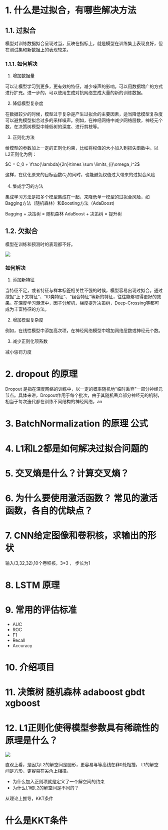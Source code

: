 # 1. 什么是过拟合，有哪些解决方法

## 1.1. 过拟合

模型对训练数据拟合呈现过当，反映在指标上，就是模型在训练集上表现良好，但在测试集和新数据上的表现较差。

### 1.1.1. 如何解决

1. 增加数据量

可以让模型学习到更多，更有效的特征，减少噪声的影响。可以用数据增广的方式进行扩充。进一步的，可以使用生成对抗网络生成大量的新的训练数据。

2. 降低模型复杂度

在数据较少的时候，模型过于复杂是产生过拟合的主要因素，适当降低模型复杂度可以避免模型拟合过多的采样噪声。例如，在神经网络中减少网络层数，神经元个数，在决策树模型中降低树的深度、进行剪枝等。

3. 正则化方法

给模型的参数加上一定的正则化约束，比如将权值的大小加入到损失函数中。以L2正则化为例：

$C = C_0 + \frac{\lambda}{2n}\times \sum \limits_{i}\omega_i^2$

这样，在优化原来的目标函数$C_0$的同时，也能避免权值过大带来的过拟合风险

4. 集成学习的方法

集成学习方法是把多个模型集成在一起，来降低单一模型的过拟合风险，如Bagging方法（随机森林）和Boosting方法（AdaBoost)

Bagging + 决策树  = 随机森林
AdaBoost + 决策树 = 提升树
## 1.2. 欠拟合

模型在训练和预测时的表现都不好。

![](https://garden-lu-oss.oss-cn-beijing.aliyuncs.com/images20211026113445.png)


### 如何解决

1. 添加新特征


当特征不足，或者特征与样本标签相关性不强的时候，模型容易出现过拟合。通过挖掘“上下文特征”、“ID类特征”、“组合特征”等新的特征，往往能够取得更好的效果。在深度学习潮流中，因子分解机，梯度提升决策树，Deep-Crossing等都可成为丰富特征的方法。

2. 增加模型复杂度

例如，在线性模型中添加高次项，在神经网络模型中增加网络层数或神经元个数。

3. 减少正则化项系数

减小惩罚力度


# 2. dropout 的原理

Dropout 是指在深度网络的训练中，以一定的概率随机地“临时丢弃”一部分神经元节点。具体来讲，Dropout作用于每个批次，由于其随机丢弃部分神经元的机制，相当于每次迭代都在训练不同结构的神经网络，an


# 3. BatchNormalization 的原理 公式

# 4. L1和L2都是如何解决过拟合问题的


# 5. 交叉熵是什么？计算交叉熵？



# 6. 为什么要使用激活函数？ 常见的激活函数，各自的优缺点？



# 7. CNN给定图像和卷积核，求输出的形状

输入(3,32,32),10个卷积核，3*3 ， 步长为1


# 8. LSTM 原理

# 9. 常用的评估标准

- AUC
- ROC
- F1
- Recall
- Accuracy

# 10. 介绍项目


# 11. 决策树 随机森林 adaboost gbdt xgboost




# 12. L1正则化使得模型参数具有稀疏性的原理是什么？

![](https://garden-lu-oss.oss-cn-beijing.aliyuncs.com/images20211026143519.png)

直观上看，是因为L2的解空间是圆形，更容易与等高线在非0处相撞， L1的解空间是方形，更容易在尖角上相撞。


- 为什么加入正则项就是定义了一个解空间的约束
- 为什么L1和L2的解空间是不同的？

从理论上推导，KKT条件

# 什么是KKT条件

